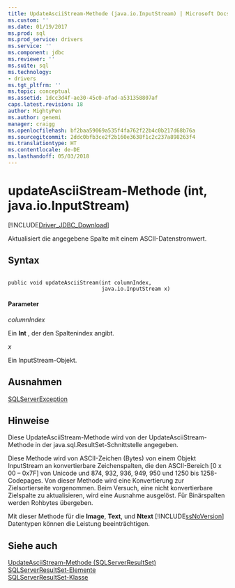 ```yaml
---
title: UpdateAsciiStream-Methode (java.io.InputStream) | Microsoft Docs
ms.custom: ''
ms.date: 01/19/2017
ms.prod: sql
ms.prod_service: drivers
ms.service: ''
ms.component: jdbc
ms.reviewer: ''
ms.suite: sql
ms.technology:
- drivers
ms.tgt_pltfrm: ''
ms.topic: conceptual
ms.assetid: 1dcc3d4f-ae30-45c0-afad-a531358807af
caps.latest.revision: 18
author: MightyPen
ms.author: genemi
manager: craigg
ms.openlocfilehash: bf2baa59069a535f4fa762f22b4c0b217d68b76a
ms.sourcegitcommit: 2ddc0bfb3ce2f2b160e3638f1c2c237a898263f4
ms.translationtype: HT
ms.contentlocale: de-DE
ms.lasthandoff: 05/03/2018
---
```

# <a name="updateasciistream-method-int-javaioinputstream"></a>updateAsciiStream-Methode (int, java.io.InputStream)
[!INCLUDE[Driver_JDBC_Download](../../../includes/driver_jdbc_download.md)]

  Aktualisiert die angegebene Spalte mit einem ASCII-Datenstromwert.  
  
## <a name="syntax"></a>Syntax  
  
```  
  
public void updateAsciiStream(int columnIndex,  
                              java.io.InputStream x)  
```  
  
#### <a name="parameters"></a>Parameter  
 *columnIndex*  
  
 Ein **Int** , der den Spaltenindex angibt.  
  
 *x*  
  
 Ein InputStream-Objekt.  
  
## <a name="exceptions"></a>Ausnahmen  
 [SQLServerException](../../../connect/jdbc/reference/sqlserverexception-class.md)  
  
## <a name="remarks"></a>Hinweise  
 Diese UpdateAsciiStream-Methode wird von der UpdateAsciiStream-Methode in der java.sql.ResultSet-Schnittstelle angegeben.  
  
 Diese Methode wird von ASCII-Zeichen (Bytes) von einem Objekt InputStream an konvertierbare Zeichenspalten, die den ASCII-Bereich [0 x 00 – 0x7F] von Unicode und 874, 932, 936, 949, 950 und 1250 bis 1258-Codepages. Von dieser Methode wird eine Konvertierung zur Zielsortierseite vorgenommen. Beim Versuch, eine nicht konvertierbare Zielspalte zu aktualisieren, wird eine Ausnahme ausgelöst. Für Binärspalten werden Rohbytes übergeben.  
  
 Mit dieser Methode für die **Image**, **Text**, und **Ntext** [!INCLUDE[ssNoVersion](../../../includes/ssnoversion_md.md)] Datentypen können die Leistung beeinträchtigen.  
  
## <a name="see-also"></a>Siehe auch  
 [UpdateAsciiStream-Methode &#40;SQLServerResultSet&#41;](../../../connect/jdbc/reference/updateasciistream-method-sqlserverresultset.md)   
 [SQLServerResultSet-Elemente](../../../connect/jdbc/reference/sqlserverresultset-members.md)   
 [SQLServerResultSet-Klasse](../../../connect/jdbc/reference/sqlserverresultset-class.md)  
  
  
